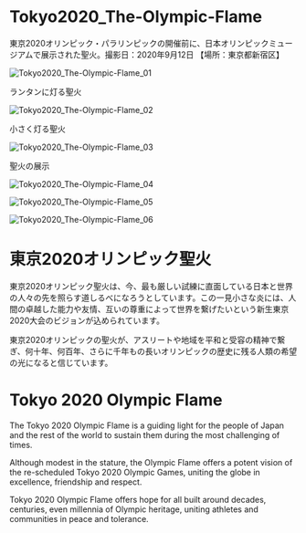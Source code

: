 # Tokyo2020_The-Olympic-Flame
東京2020オリンピック・パラリンピックの開催前に、日本オリンピックミュージアムで展示された聖火。撮影日：2020年9月12日 【場所：東京都新宿区】

![Tokyo2020_The-Olympic-Flame_01](https://user-images.githubusercontent.com/20723919/107175972-85fef900-6a11-11eb-8174-9c328c6e70f8.jpg)

ランタンに灯る聖火

![Tokyo2020_The-Olympic-Flame_02](https://user-images.githubusercontent.com/20723919/107175974-87c8bc80-6a11-11eb-87ed-a61b2a730c6e.jpg)

小さく灯る聖火

![Tokyo2020_The-Olympic-Flame_03](https://user-images.githubusercontent.com/20723919/107175975-87c8bc80-6a11-11eb-9fde-7409dca20d46.jpg)

聖火の展示

![Tokyo2020_The-Olympic-Flame_04](https://user-images.githubusercontent.com/20723919/107175977-88615300-6a11-11eb-9999-48282cfe5eed.jpg)

![Tokyo2020_The-Olympic-Flame_05](https://user-images.githubusercontent.com/20723919/107175978-88f9e980-6a11-11eb-9577-21629deeb810.jpg)

![Tokyo2020_The-Olympic-Flame_06](https://user-images.githubusercontent.com/20723919/107175979-88f9e980-6a11-11eb-9826-96e5e84393af.jpg)

# 東京2020オリンピック聖火
<p>東京2020オリンピック聖火は、今、最も厳しい試練に直面している日本と世界の人々の先を照らす道しるべになろうとしています。この一見小さな炎には、人間の卓越した能力や友情、互いの尊重によって世界を繋げたいという新生東京2020大会のビジョンが込められています。</p>
<p>東京2020オリンピックの聖火が、アスリートや地域を平和と受容の精神で繋ぎ、何十年、何百年、さらに千年もの長いオリンピックの歴史に残る人類の希望の光になると信じています。</p>

# Tokyo 2020 Olympic Flame
<p>The Tokyo 2020 Olympic Flame is a guiding light for the people of Japan and the rest of the world to sustain them during the most challenging of times.</p>
<p>Although modest in the stature, the Olympic Flame offers a potent vision of the re-scheduled Tokyo 2020 Olympic Games, uniting the globe in excellence, friendship and respect.</p>
<p>Tokyo 2020 Olympic Flame offers hope for all built around decades, centuries, even millennia of Olympic heritage, uniting athletes and communities in peace and tolerance.</p>
